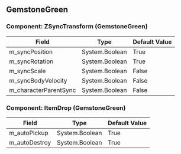 ## GemstoneGreen

### Component: ZSyncTransform (GemstoneGreen)

|Field|Type|Default Value|
|---|---|---|
|m_syncPosition|System.Boolean|True|
|m_syncRotation|System.Boolean|True|
|m_syncScale|System.Boolean|False|
|m_syncBodyVelocity|System.Boolean|False|
|m_characterParentSync|System.Boolean|False|

### Component: ItemDrop (GemstoneGreen)

|Field|Type|Default Value|
|---|---|---|
|m_autoPickup|System.Boolean|True|
|m_autoDestroy|System.Boolean|True|

